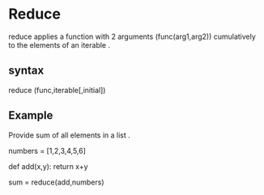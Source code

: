 # Reduce

reduce applies a function with 2 arguments (func(arg1,arg2)) cumulatively to the elements of an iterable .

## syntax 
reduce (func,iterable[,initial])

## Example 

Provide sum of all elements in a list .

numbers = [1,2,3,4,5,6]

def add(x,y):
    return x+y

sum = reduce(add,numbers)

